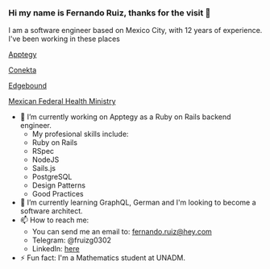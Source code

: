 ### Hi my name is Fernando Ruiz, thanks for the visit 👋

I am a software engineer based on Mexico City, with 12 years of experience. I've been working in these places

[Apptegy](https://conekta.com/)

[Conekta](https://conekta.com/)

[Edgebound](https://conekta.com/)

[Mexican Federal Health Ministry](https://www.gob.mx/salud)


- 🔭 I’m currently working on Apptegy as a Ruby on Rails backend engineer.
  - My profesional skills include: 
   - Ruby on Rails
   - RSpec
   - NodeJS
   - Sails.js
   - PostgreSQL
   - Design Patterns
   - Good Practices
- 🌱 I’m currently learning GraphQL, German and I'm looking to become a software architect.
- 📫 How to reach me:
  - You can send me an email to: fernando.ruiz@hey.com
  - Telegram: @fruizg0302
  - LinkedIn: [here](https://www.linkedin.com/in/fernando-ruiz-guzmán-27a56164/)
- ⚡ Fun fact: I'm a Mathematics student at UNADM.

